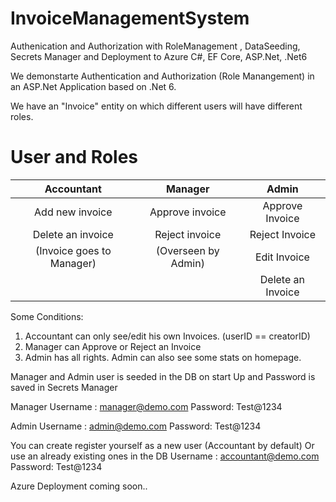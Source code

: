 # InvoiceManagementSystem
Authenication and Authorization with RoleManagement , DataSeeding, Secrets Manager and Deployment to Azure
C#, EF Core, ASP.Net, .Net6

We demonstarte Authentication and Authorization (Role Manangement) in an ASP.Net Application based on .Net 6.

We have an "Invoice" entity on which different users will have different roles.

# User and Roles

| Accountant | Manager | Admin |
| :-----: | :---: | :---: |
| Add new invoice | Approve invoice | Approve Invoice   |
| Delete an invoice | Reject invoice | Reject Invoice   |
| (Invoice goes to Manager) | (Overseen by Admin) | Edit Invoice   |
|         |       | Delete an Invoice   |

Some Conditions:
1. Accountant can only see/edit his own Invoices. (userID == creatorID)
2. Manager can Approve or Reject an Invoice
3. Admin has all rights. Admin can also see some stats on homepage.

Manager and Admin user is seeded in the DB on start Up and Password is saved in Secrets Manager

Manager 
Username : manager@demo.com
Password: Test@1234

Admin 
Username : admin@demo.com
Password: Test@1234

You can create register yourself as a new user (Accountant by default) Or use an already existing ones in the DB
Username : accountant@demo.com
Password: Test@1234

Azure Deployment coming soon..

